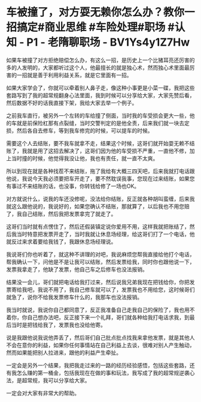 # 车被撞了，对方耍无赖你怎么办？教你一招搞定#商业思维 #车险处理#职场 #认知 - P1 - 老隋聊职场 - BV1Ys4y1Z7Hw

如果车被撞了对方拒绝赔偿怎么办，有这么一招，是历史上一个比猪耳亮还厉害的多的人发明的，大家都听过这个人，他最擅长的就是独心术，然而独心术里面最厉害的一招就是善于利用利益关系，就是它里面有一招。

如果大家学会了，你就可以牵着别人鼻子走，像这种小事更是小菜一碟，我把这些套路写到了我的超常规翻身心法里面，我到时候可以分享给大家，大家先赞后看，然后数据不好的话我直接下架，我给大家去举一个例子。

之前我车直行，被另外一个左转的车给撞了侧面，当时我的车受损会更大一些，他的车就是前保险杠那有点裂缝，当时交警判定的是他全责，后来我们就一块去定损，然后各自去修车，等到我车修完的时候，可以提车的时候。

需要这个人去结账，要不我车就拿不走，结果这个时候，这哥们就开始耍无赖不结账了，我就是用了这招去解决了，这哥们因为他的车受损不严重，一直他不修，加上当时撞的时候，他觉得我没让他，我也有责任，就一直不太爽。

所以到现在就是各种找茬不来结账，拖了我给有大概三四天吧，后来我就打电话跟他说，我说今天我必须要把车开走了，要不然耽误我事，您现在过来结账，如果您有事过不来结账的话，也没事，你转钱给修了一场也OK。

对方就说什么，说我的车还没修呢，没法给你结账，反正就各种胡叫蛮缠，后来我就这么跟他说的，我说好的，如果您确认不结账，那就算了，以后我也不用您赔了，我自己结账，然后我把发票拿完了就走了。

这哥们当时就有点愣住了，然后还假装镇定说你爱用不用，这样我就把账结了，然后我当时特意把发票开走了，当时我就让休息场经理，给这哥们打了一个电话，他就反过来求着要给我钱了，我跟休息场经理说。

我说哥们你也听着了，就这种不讲理的对吧，我说麻烦您帮我直接给他打个电话，帮我确认一下，问他是不是让我可以结账，然后发票给我，同时你也跟他说一下，发票我拿走了，他缺了发票，他自己车之后修车也没法报销。

结果没一会儿，哥们就把电话给我打过来，然后说我兄弟我现在把钱给你，你把发票寄给我吧，我说不用了，我自己修车就可以了，发票我也不用给您，这时候哥们就急了，说你不给我发票修车什么的，我那车也没法报销。

我当时就说，我说你自己都同意了，反正我准备自己走我自己的保险了，我也用不着你，你自己想办法吧，反正接下来一个礼拜，哥们就各种给我打电话求我，到最后当时是把钱给我了，发票我也没给他寄。

说是我跟他说我说他弄丢了，然后哥们自己批点批点找我来拿他发票，就是其他人不会在意你的利益，如果你任何事情站在自己利益上去谈，很难对别人产生触动，然而如果能把别人拉进来，跟他的利益产生牵扯。

一定会是另外一个结果，我把我走过来的一路的经历经验感悟，包括这些套路，还有我怎么赚的第一桶金，包括我现在在做的事和玩法，我写成了我的超常规逆袭心法，是超常规，我可以分享给大家。

一定会对大家有非常大的帮助。